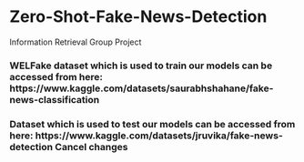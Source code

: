 # Zero-Shot-Fake-News-Detection
Information Retrieval Group Project 
<h3> WELFake dataset which is used to train our models can be accessed from here: https://www.kaggle.com/datasets/saurabhshahane/fake-news-classification
<h3> Dataset which is used to test our models can be accessed from here: https://www.kaggle.com/datasets/jruvika/fake-news-detection
Cancel changes
